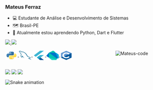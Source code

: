 ### Mateus Ferraz

- 💻 Estudante de Análise e Desenvolvimento de Sistemas
- 🗺 Brasil-PE
- 🌱 Atualmente estou aprendendo Python, Dart e Flutter


<div>
  <a href="https://github.com/mattferraz">
  <img height="180em" src = "https://github-readme-stats.vercel.app/api?username=mattferraz&show_icons=true&theme=dark&include_all_commits=true&count_private=true"/>
  <img height="140em" src = "https://github-readme-stats.vercel.app/api/top-langs/?username=mattferraz&layout=compact&langs_count=16&theme=dark"/>
</div>
  
<div style="display: inline_block"><br>
  <img align="center" alt="Mateus-Python" height="30" width="40" src="https://raw.githubusercontent.com/devicons/devicon/master/icons/python/python-original.svg">
  <img align="center" alt="Mateus-MySQL" height="30" width="40" src="https://raw.githubusercontent.com/devicons/devicon/master/icons/mysql/mysql-original.svg">
  <img align="center" alt="Mateus-Flutter" height="30" width="40" src="https://raw.githubusercontent.com/devicons/devicon/master/icons/flutter/flutter-original.svg">
  <img align="center" alt="Mateus-Dart" height="30" width="40" src="https://raw.githubusercontent.com/devicons/devicon/master/icons/dart/dart-original.svg">
  <img align="center" alt="Mateus-C" height="30" width="40" src="https://raw.githubusercontent.com/devicons/devicon/master/icons/c/c-original.svg">
  <img align="right" alt="Mateus-code" height="150" width="150" src="https://media.giphy.com/media/VTtANKl0beDFQRLDTh/giphy.gif?cid=ecf05e47cbk6vn38ep6nnh0383cgrespqvrf38mxeoidb5hb&rid=giphy.gif&ct=g">

</div>

##

<div> 
  <a href = "mailto:mtshs.ferraz@gmail.com"><img src="https://img.shields.io/badge/-Gmail-%23333?style=for-the-badge&logo=gmail&logoColor=white" target="_blank"></a>
  <a href = "https://t.me/mattferraz"><img src="https://img.shields.io/badge/Telegram-2CA5E0?style=for-the-badge&logo=telegram&logoColor=white"></a>
  <a href="https://www.instagram.com/mtzferraz" target="_blank"><img src="https://img.shields.io/badge/-Instagram-%23E4405F?style=for-the-badge&logo=instagram&logoColor=white" target="_blank"></a>
  
  ![Snake animation](https://github.com/mattferraz/mattferraz/blob/output/github-contribution-grid-snake.svg)

<div/>
